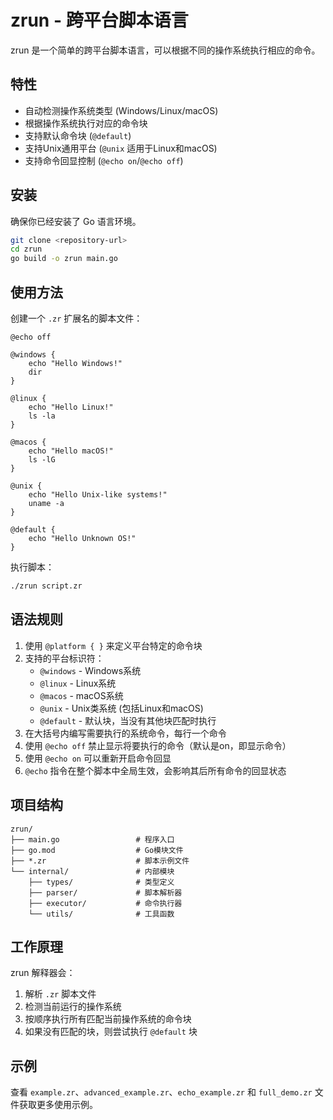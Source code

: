 # zrun - 跨平台脚本语言

zrun 是一个简单的跨平台脚本语言，可以根据不同的操作系统执行相应的命令。

## 特性

- 自动检测操作系统类型 (Windows/Linux/macOS)
- 根据操作系统执行对应的命令块
- 支持默认命令块 (`@default`)
- 支持Unix通用平台 (`@unix` 适用于Linux和macOS)
- 支持命令回显控制 (`@echo on`/`@echo off`)

## 安装

确保你已经安装了 Go 语言环境。

```bash
git clone <repository-url>
cd zrun
go build -o zrun main.go
```

## 使用方法

创建一个 `.zr` 扩展名的脚本文件：

```zr
@echo off

@windows {
    echo "Hello Windows!"
    dir
}

@linux {
    echo "Hello Linux!"
    ls -la
}

@macos {
    echo "Hello macOS!"
    ls -lG
}

@unix {
    echo "Hello Unix-like systems!"
    uname -a
}

@default {
    echo "Hello Unknown OS!"
}
```

执行脚本：

```bash
./zrun script.zr
```

## 语法规则

1. 使用 `@platform { }` 来定义平台特定的命令块
2. 支持的平台标识符：
   - `@windows` - Windows系统
   - `@linux` - Linux系统
   - `@macos` - macOS系统
   - `@unix` - Unix类系统 (包括Linux和macOS)
   - `@default` - 默认块，当没有其他块匹配时执行
3. 在大括号内编写需要执行的系统命令，每行一个命令
4. 使用 `@echo off` 禁止显示将要执行的命令（默认是on，即显示命令）
5. 使用 `@echo on` 可以重新开启命令回显
6. `@echo` 指令在整个脚本中全局生效，会影响其后所有命令的回显状态

## 项目结构

```
zrun/
├── main.go                 # 程序入口
├── go.mod                  # Go模块文件
├── *.zr                    # 脚本示例文件
└── internal/               # 内部模块
    ├── types/              # 类型定义
    ├── parser/             # 脚本解析器
    ├── executor/           # 命令执行器
    └── utils/              # 工具函数
```

## 工作原理

zrun 解释器会：
1. 解析 `.zr` 脚本文件
2. 检测当前运行的操作系统
3. 按顺序执行所有匹配当前操作系统的命令块
4. 如果没有匹配的块，则尝试执行 `@default` 块

## 示例

查看 `example.zr`、`advanced_example.zr`、`echo_example.zr` 和 `full_demo.zr` 文件获取更多使用示例。